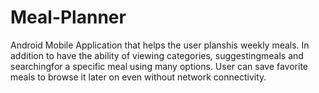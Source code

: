 # Meal-Planner
Android Mobile Application that helps the user planshis weekly meals. In addition to have the ability of viewing categories, suggestingmeals and searchingfor a specific meal using many options. User can save favorite meals to browse it later on even without network connectivity.
